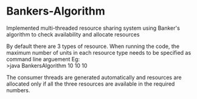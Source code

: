 # Bankers-Algorithm
Implemented multi-threaded resource sharing system using Banker's algorithm to check availability and allocate resources

By default there are 3 types of resource. When running the code, the maximum number of units in each resource type needs to be specified as command line arguement
Eg:  
    >java BankersAlgorithm 10 10 10

The consumer threads are generated automatically and resources are allocated only if all the three resources are available in the required numbers.
